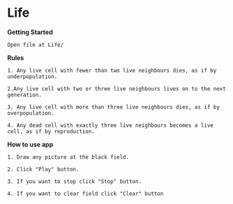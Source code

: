 # Life

<b>Getting Started</b>

	Open file at Life/


<b>Rules</b>


	1. Any live cell with fewer than two live neighbours dies, as if by underpopulation.
	
	2.Any live cell with two or three live neighbours lives on to the next generation.
	
	3. Any live cell with more than three live neighbours dies, as if by overpopulation.
	
	4. Any dead cell with exactly three live neighbours becomes a live cell, as if by reproduction.


<b>How to use app</b>


	1. Draw any picture at the black field.
	
	2. Click "Play" button.
	
	3. If you want to stop click "Stop" button.
	
	4. If you want to clear field click "Clear" button
	

